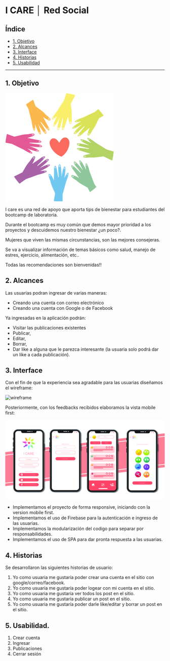 # I CARE │ Red Social

## Índice

* [1. Objetivo](#1-objetivo)
* [2. Alcances](#2-alcances)
* [3. Interface](#3-Interface)
* [4. Historias](#4-Historias)
* [5. Usabilidad](#5-Usabilidad)
***

## 1. Objetivo

![](/src/assets/logo.png) 

I care es una red de apoyo que aporta tips de bienestar para estudiantes del bootcamp de laboratoria.

Durante el bootcamp es muy común que demos mayor prioridad a los proyectos y descuidemos nuestro bienestar ¿un poco?. 

Mujeres que viven las mismas circunstancias, son las mejores consejeras.

Se va a visualizar información de temas básicos como salud, manejo de estres, ejercicio, alimentación, etc..

Todas las recomendaciones son bienvenidas!!


## 2. Alcances

Las usuarias podran ingresar de varias maneras:

  * Creando una cuenta con correo electrónico
  * Creando una cuenta con Google o de Facebook

Ya ingresadas en la aplicación podrán:

  * Visitar las publicaciones existentes 
  * Publicar, 
  * Editar, 
  * Borrar,
  * Dar like a alguna que le parezca interesante (la usuaria solo podrá dar un like a cada publicación).

## 3. Interface

Con el fin de que la experiencia sea agradable para las usuarias diseñamos el wireframe:

![wireframe](/src/assets/prototipe.png)

Posteriormente, con los feedbacks recibidos elaboramos la vista mobile first:

![mobilefirst](/src/assets/mobileprototipe.jpg)

* Implementamos el proyecto de forma responsive, iniciando con la version mobile first.
* Implementamos el uso de Firebase para la autenticación e ingreso de las usuarias.
* Implementamos la modularización del codigo para separar por responsabilidades.
* Implementamos el uso de SPA para dar pronta respuesta a las usuarias.

## 4. Historias

Se desarrollaron las siguientes historias de usuario:

1. Yo como usuaria me gustaría poder crear una cuenta en el sitio con google/correo/facebook.
2. Yo como usuaria me gustaría poder logear con mi cuenta en el sitio.
3. Yo como usuaria me gustaría ver todos los post en el sitio.
4. Yo como usuaria me gustaría publicar un post en el sitio.
5. Yo como usuaria me gustaría poder darle like/editar y borrar un post en el sitio.


## 5. Usabilidad.

1. Crear cuenta
2. Ingresar
3. Publicaciones
4. Cerrar sesión 



